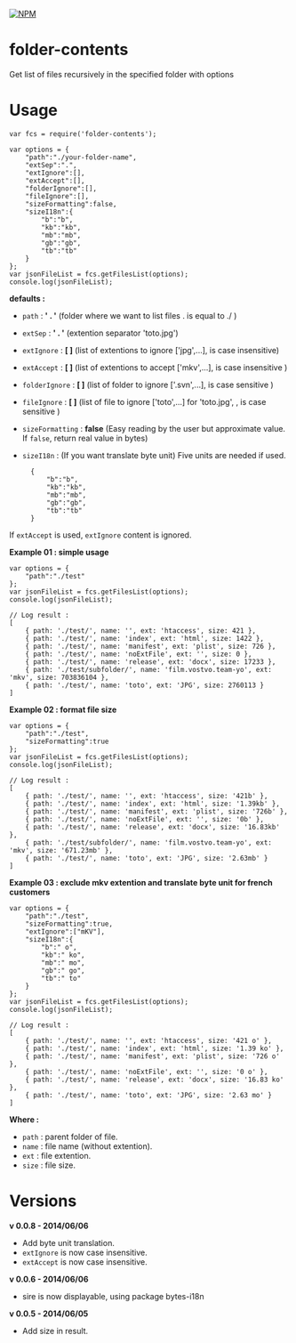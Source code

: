 [![NPM](https://nodei.co/npm/folder-contents.png?downloads=true&stars=true)](https://nodei.co/npm/folder-contents/)

**folder-contents**
===================

Get list of files recursively in the specified folder with options

**Usage**
=========

    var fcs = require('folder-contents');

    var options = {
        "path":"./your-folder-name",
        "extSep":".",
        "extIgnore":[],
        "extAccept":[],
        "folderIgnore":[],
        "fileIgnore":[],
        "sizeFormatting":false,
        "sizeI18n":{
            "b":"b",
            "kb":"kb",
            "mb":"mb",
            "gb":"gb",
            "tb":"tb"
        }
    };
    var jsonFileList = fcs.getFilesList(options);
    console.log(jsonFileList);


**defaults :**
* `path` : **' . '** (folder where we want to list files . is equal to ./ )
* `extSep` : **' . '** (extention separator 'toto.jpg')
* `extIgnore` : **[ ]** (list of extentions to ignore ['jpg',...], is case insensitive)
* `extAccept` : **[ ]** (list of extentions to accept ['mkv',...], is case insensitive )
* `folderIgnore` : **[ ]** (list of folder to ignore ['.svn',...], is case sensitive )
* `fileIgnore` : **[ ]** (list of file to ignore ['toto',...] for 'toto.jpg', , is case sensitive )
* `sizeFormatting` : **false** (Easy reading by the user but approximate value. If `false`, return real value in bytes)
* `sizeI18n` : (If you want translate byte unit) Five units are needed if used.

        {
            "b":"b",
            "kb":"kb",
            "mb":"mb",
            "gb":"gb",
            "tb":"tb"
        }

If `extAccept` is used, `extIgnore` content is ignored.

**Example 01 : simple usage**

    var options = {
        "path":"./test"
    };
    var jsonFileList = fcs.getFilesList(options);
    console.log(jsonFileList);

    // Log result :
    [
        { path: './test/', name: '', ext: 'htaccess', size: 421 },
        { path: './test/', name: 'index', ext: 'html', size: 1422 },
        { path: './test/', name: 'manifest', ext: 'plist', size: 726 },
        { path: './test/', name: 'noExtFile', ext: '', size: 0 },
        { path: './test/', name: 'release', ext: 'docx', size: 17233 },
        { path: './test/subfolder/', name: 'film.vostvo.team-yo', ext: 'mkv', size: 703836104 },
        { path: './test/', name: 'toto', ext: 'JPG', size: 2760113 }
    ]

**Example 02 : format file size**

    var options = {
        "path":"./test",
        "sizeFormatting":true
    };
    var jsonFileList = fcs.getFilesList(options);
    console.log(jsonFileList);

    // Log result :
    [
        { path: './test/', name: '', ext: 'htaccess', size: '421b' },
        { path: './test/', name: 'index', ext: 'html', size: '1.39kb' },
        { path: './test/', name: 'manifest', ext: 'plist', size: '726b' },
        { path: './test/', name: 'noExtFile', ext: '', size: '0b' },
        { path: './test/', name: 'release', ext: 'docx', size: '16.83kb' },
        { path: './test/subfolder/', name: 'film.vostvo.team-yo', ext: 'mkv', size: '671.23mb' },
        { path: './test/', name: 'toto', ext: 'JPG', size: '2.63mb' }
    ]

**Example 03 : exclude mkv extention and translate byte unit for french customers**

    var options = {
        "path":"./test",
        "sizeFormatting":true,
        "extIgnore":["mKV"],
        "sizeI18n":{
            "b":" o",
            "kb":" ko",
            "mb":" mo",
            "gb":" go",
            "tb":" to"
        }
    };
    var jsonFileList = fcs.getFilesList(options);
    console.log(jsonFileList);

    // Log result :
    [
        { path: './test/', name: '', ext: 'htaccess', size: '421 o' },
        { path: './test/', name: 'index', ext: 'html', size: '1.39 ko' },
        { path: './test/', name: 'manifest', ext: 'plist', size: '726 o' },
        { path: './test/', name: 'noExtFile', ext: '', size: '0 o' },
        { path: './test/', name: 'release', ext: 'docx', size: '16.83 ko' },
        { path: './test/', name: 'toto', ext: 'JPG', size: '2.63 mo' }
    ]


**Where :**

* `path` : parent folder of file.
* `name` : file name (without extention).
* `ext` : file extention.
* `size` : file size.


Versions
=========

**v 0.0.8 - 2014/06/06**

* Add byte unit translation.
* `extIgnore` is now case insensitive.
* `extAccept` is now case insensitive.

**v 0.0.6 - 2014/06/06**

* sire is now displayable, using package bytes-i18n

**v 0.0.5 - 2014/06/05**

* Add size in result.